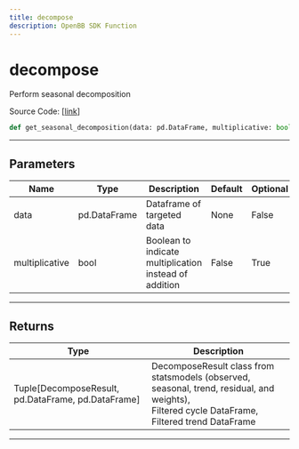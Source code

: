 ```yaml
---
title: decompose
description: OpenBB SDK Function
---
```


# decompose

Perform seasonal decomposition

Source Code: [[link](https://github.com/OpenBB-finance/OpenBBTerminal/tree/main/openbb_terminal/common/quantitative_analysis/qa_model.py#L46)]

```python
def get_seasonal_decomposition(data: pd.DataFrame, multiplicative: bool = False) -> Tuple[statsmodels.tsa.seasonal.DecomposeResult, pd.DataFrame, pd.DataFrame]
```
---
## Parameters

| Name | Type | Description | Default | Optional |
| ---- | ---- | ----------- | ------- | -------- |
| data | pd.DataFrame | Dataframe of targeted data | None | False |
| multiplicative | bool | Boolean to indicate multiplication instead of addition | False | True |

---
## Returns

| Type | Description |
| ---- | ----------- |
| Tuple[DecomposeResult, pd.DataFrame, pd.DataFrame] | DecomposeResult class from statsmodels (observed, seasonal, trend, residual, and weights),<br/>Filtered cycle DataFrame,<br/>Filtered trend DataFrame |

---
